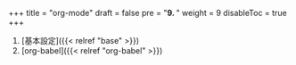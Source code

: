 +++
title = "org-mode"
draft = false
pre = "<b>9. </b>"
weight = 9
disableToc = true
+++

1.  [基本設定]({{< relref "base" >}})
2.  [org-babel]({{< relref "org-babel" >}})
